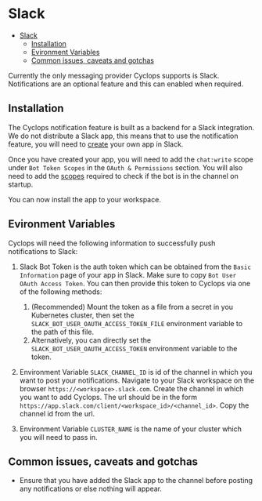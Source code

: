 # Slack

- [Slack](#slack)
  - [Installation](#installation)
  - [Evironment Variables](#environment-variables)
  - [Common issues, caveats and gotchas](#common-issues-caveats-and-gotchas)


Currently the only messaging provider Cyclops supports is Slack. Notifications are an optional feature and this can enabled when required.

## Installation

The Cyclops notification feature is built as a backend for a Slack integration. We do not distribute a Slack app, this means that to use the notification feature, you will need to [create](https://api.slack.com/apps) your own app in Slack.

Once you have created your app, you will need to add the `chat:write` scope under `Bot Token Scopes` in the `OAuth & Permissions` section. You will also need to add the [scopes](https://api.slack.com/methods/conversations.info) required to check if the bot is in the channel on startup.

You can now install the app to your workspace.

## Evironment Variables

Cyclops will need the following information to successfully push notifications to Slack:

1. Slack Bot Token is the auth token which can be obtained from the `Basic Information` page of your app in Slack. Make sure to copy `Bot User OAuth Access Token`. You can then provide this token to Cyclops via one of the following methods: 
   1. (Recommended) Mount the token as a file from a secret in you Kubernetes cluster, then set the `SLACK_BOT_USER_OAUTH_ACCESS_TOKEN_FILE` environment variable to the path of this file.
   2. Alternatively, you can directly set the `SLACK_BOT_USER_OAUTH_ACCESS_TOKEN` environment variable to the token.

2. Environment Variable `SLACK_CHANNEL_ID` is id of the channel in which you want to post your notifications. Navigate to your Slack workspace on the browser `https://<workspace>.slack.com`. Create the channel in which you want to add Cyclops. The url should be in the form `https://app.slack.com/client/<workspace_id>/<channel_id>`. Copy the channel id from the url.

3. Environment Variable `CLUSTER_NAME` is the name of your cluster which you will need to pass in.

## Common issues, caveats and gotchas

- Ensure that you have added the Slack app to the channel before posting any notifications or else nothing will appear.
